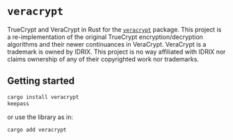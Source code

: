 # `veracrypt`

TrueCrypt and VeraCrypt in Rust for the
[`veracrypt`](https://pub.dev/packages/veracrypt) package.  This project is a 
re-implementation of the original TrueCrypt encryption/decryption algorithms 
and their newer continuances in VeraCrypt.  VeraCrypt is a trademark is owned 
by IDRIX.  This project is no way affiliated with IDRIX nor claims ownership of
any of their copyrighted work nor trademarks.

## Getting started
```sh
cargo install veracrypt
keepass
```

or use the library as in:
```rust
cargo add veracrypt
```
